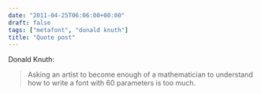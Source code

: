 ```yaml
---
date: "2011-04-25T06:06:00+00:00"
draft: false
tags: ["metafont", "donald knuth"]
title: "Quote post"
---
```

Donald Knuth:

>Asking an artist to become enough of a mathematician to understand how to write a font with 60 parameters is too much.
